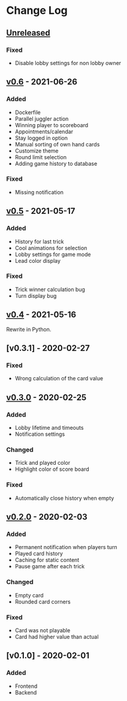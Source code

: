# Change Log

## [Unreleased]
### Fixed
- Disable lobby settings for non lobby owner

## [v0.6] - 2021-06-26
### Added
- Dockerfile
- Parallel juggler action
- Winning player to scoreboard
- Appointments/calendar
- Stay logged in option
- Manual sorting of own hand cards
- Customize theme
- Round limit selection
- Adding game history to database

### Fixed
- Missing notification

## [v0.5] - 2021-05-17
### Added
- History for last trick
- Cool animations for selection
- Lobby settings for game mode
- Lead color display

### Fixed
- Trick winner calculation bug
- Turn display bug

## [v0.4] - 2021-05-16
Rewrite in Python.

## [v0.3.1] - 2020-02-27
### Fixed
- Wrong calculation of the card value

## [v0.3.0] - 2020-02-25
### Added
- Lobby lifetime and timeouts
- Notification settings

### Changed
- Trick and played color
- Highlight color of score board

### Fixed
- Automatically close history when empty

## [v0.2.0] - 2020-02-03
### Added
- Permanent notification when players turn
- Played card history
- Caching for static content
- Pause game after each trick

### Changed
- Empty card
- Rounded card corners

### Fixed
- Card was not playable
- Card had higher value than actual

## [v0.1.0] - 2020-02-01
### Added
- Frontend
- Backend

[Unreleased]: https://github.com/terrakuh/wizard/compare/v0.6...dev
[v0.6]: https://github.com/terrakuh/wizard/compare/v0.5...v0.6
[v0.5]: https://github.com/terrakuh/wizard/compare/v0.4...v0.5
[v0.4]: https://github.com/terrakuh/wizard/compare/v0.3.0...v0.4
[v0.3.0]: https://github.com/terrakuh/wizard/compare/v0.2.0...v0.3.0
[v0.2.0]: https://github.com/terrakuh/wizard/compare/v0.1.0...v0.2.0
